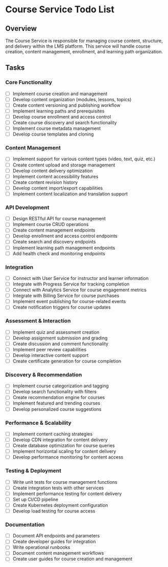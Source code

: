 # Course Service Todo List

## Overview
The Course Service is responsible for managing course content, structure, and delivery within the LMS platform. This service will handle course creation, content management, enrollment, and learning path organization.

## Tasks

### Core Functionality
- [ ] Implement course creation and management
- [ ] Develop content organization (modules, lessons, topics)
- [ ] Create content versioning and publishing workflow
- [ ] Implement learning paths and prerequisites
- [ ] Develop course enrollment and access control
- [ ] Create course discovery and search functionality
- [ ] Implement course metadata management
- [ ] Develop course templates and cloning

### Content Management
- [ ] Implement support for various content types (video, text, quiz, etc.)
- [ ] Create content upload and storage management
- [ ] Develop content delivery optimization
- [ ] Implement content accessibility features
- [ ] Create content revision history
- [ ] Develop content import/export capabilities
- [ ] Implement content localization and translation support

### API Development
- [ ] Design RESTful API for course management
- [ ] Implement course CRUD operations
- [ ] Create content management endpoints
- [ ] Develop enrollment and access control endpoints
- [ ] Create search and discovery endpoints
- [ ] Implement learning path management endpoints
- [ ] Add health check and monitoring endpoints

### Integration
- [ ] Connect with User Service for instructor and learner information
- [ ] Integrate with Progress Service for tracking completion
- [ ] Connect with Analytics Service for course engagement metrics
- [ ] Integrate with Billing Service for course purchases
- [ ] Implement event publishing for course-related events
- [ ] Create notification triggers for course updates

### Assessment & Interaction
- [ ] Implement quiz and assessment creation
- [ ] Develop assignment submission and grading
- [ ] Create discussion and comment functionality
- [ ] Implement peer review capabilities
- [ ] Develop interactive content support
- [ ] Create certificate generation for course completion

### Discovery & Recommendation
- [ ] Implement course categorization and tagging
- [ ] Develop search functionality with filters
- [ ] Create recommendation engine for courses
- [ ] Implement featured and trending courses
- [ ] Develop personalized course suggestions

### Performance & Scalability
- [ ] Implement content caching strategies
- [ ] Develop CDN integration for content delivery
- [ ] Create database optimization for course queries
- [ ] Implement horizontal scaling for content delivery
- [ ] Develop performance monitoring for content access

### Testing & Deployment
- [ ] Write unit tests for course management functions
- [ ] Create integration tests with other services
- [ ] Implement performance testing for content delivery
- [ ] Set up CI/CD pipeline
- [ ] Create Kubernetes deployment configuration
- [ ] Develop load testing for course access

### Documentation
- [ ] Document API endpoints and parameters
- [ ] Create developer guides for integration
- [ ] Write operational runbooks
- [ ] Document content management workflows
- [ ] Create user guides for course creation and management